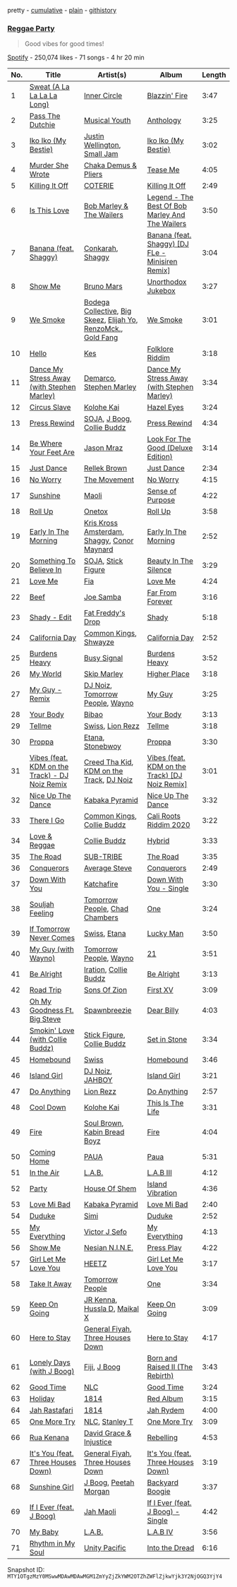 pretty - [cumulative](/playlists/cumulative/37i9dQZF1DXa8n42306eJB.md) - [plain](/playlists/plain/37i9dQZF1DXa8n42306eJB) - [githistory](https://github.githistory.xyz/mackorone/spotify-playlist-archive/blob/main/playlists/plain/37i9dQZF1DXa8n42306eJB)

### [Reggae Party](https://open.spotify.com/playlist/37i9dQZF1DXa8n42306eJB)

> Good vibes for good times!

[Spotify](https://open.spotify.com/user/spotify) - 250,074 likes - 71 songs - 4 hr 20 min

| No. | Title | Artist(s) | Album | Length |
|---|---|---|---|---|
| 1 | [Sweat \(A La La La La Long\)](https://open.spotify.com/track/1SssFw74DdHVjRa6ADggdD) | [Inner Circle](https://open.spotify.com/artist/5os0Ltvz8Q8BvXOPOd1frx) | [Blazzin' Fire](https://open.spotify.com/album/0zLd8jpRt4m6FWCu81Fb9n) | 3:47 |
| 2 | [Pass The Dutchie](https://open.spotify.com/track/1BkY0N8ChFk2mdLbAUu8ZK) | [Musical Youth](https://open.spotify.com/artist/2CuzDPkRD6BJBvdWqCrt2I) | [Anthology](https://open.spotify.com/album/7EaFCudrleGdoYFl2srjhi) | 3:25 |
| 3 | [Iko Iko \(My Bestie\)](https://open.spotify.com/track/7MC4XR9M9amdmKQr2iDF7i) | [Justin Wellington](https://open.spotify.com/artist/5lTjv8Ag00qHSGhvK4JbeF), [Small Jam](https://open.spotify.com/artist/6c8akjSeJQw2NYemV6qVT8) | [Iko Iko \(My Bestie\)](https://open.spotify.com/album/0IVeq4oFSUAAXmdQqXFTrU) | 3:02 |
| 4 | [Murder She Wrote](https://open.spotify.com/track/1HGyhNaRUFEDBiVLbvtbL6) | [Chaka Demus & Pliers](https://open.spotify.com/artist/6RQkaOWddQmiLLJqSgnTbm) | [Tease Me](https://open.spotify.com/album/6GTzBIyPe32G2mXBaYSqYY) | 4:05 |
| 5 | [Killing It Off](https://open.spotify.com/track/3y00AWgTQV4VOR130fHnpi) | [COTERIE](https://open.spotify.com/artist/0152lAerTxFtfqXBnJi8TY) | [Killing It Off](https://open.spotify.com/album/1ctFVQRVfSdmXqni7wGgzr) | 2:49 |
| 6 | [Is This Love](https://open.spotify.com/track/2sevvnMrqH607r5lwk3kFT) | [Bob Marley & The Wailers](https://open.spotify.com/artist/2QsynagSdAqZj3U9HgDzjD) | [Legend \- The Best Of Bob Marley And The Wailers](https://open.spotify.com/album/4jKeipwuUTjlx9USNYdhZn) | 3:50 |
| 7 | [Banana \(feat\. Shaggy\)](https://open.spotify.com/track/13OdVDwHdPlGkKHyjPoadB) | [Conkarah](https://open.spotify.com/artist/7vPGzgDg3qGUY5bWtrO3K4), [Shaggy](https://open.spotify.com/artist/5EvFsr3kj42KNv97ZEnqij) | [Banana \(feat\. Shaggy\) \[DJ FLe \- Minisiren Remix\]](https://open.spotify.com/album/4txsHyrnh5YNezMNlknYv4) | 3:04 |
| 8 | [Show Me](https://open.spotify.com/track/2tCPIp83mRXvVTytTAf1W4) | [Bruno Mars](https://open.spotify.com/artist/0du5cEVh5yTK9QJze8zA0C) | [Unorthodox Jukebox](https://open.spotify.com/album/58ufpQsJ1DS5kq4hhzQDiI) | 3:27 |
| 9 | [We Smoke](https://open.spotify.com/track/7ypcbwvatoanQoXHLWXmaZ) | [Bodega Collective](https://open.spotify.com/artist/1kgMO1lOMZtHhRd7oOdHAW), [Big Skeez](https://open.spotify.com/artist/0N4XZEiYb7RIeIN0lsmVMu), [Elijah Yo](https://open.spotify.com/artist/4QdSwI8nLBjrN7344lBCbL), [RenzoMck.](https://open.spotify.com/artist/7h6GkKpa1H12PiOQ6RiRh4), [Gold Fang](https://open.spotify.com/artist/1e8lOc1h26CVBSGh3iiW7M) | [We Smoke](https://open.spotify.com/album/2Za3qO1esJmOgd77kqakkz) | 3:01 |
| 10 | [Hello](https://open.spotify.com/track/3cmdQZ2yzUjtKTedabLjqu) | [Kes](https://open.spotify.com/artist/7E6r9S8qCRfZVCjF1A8do6) | [Folklore Riddim](https://open.spotify.com/album/48nubh7FCkPvIG8DqHdLbm) | 3:18 |
| 11 | [Dance My Stress Away \(with Stephen Marley\)](https://open.spotify.com/track/4YzBQfeZtXKEQABl61rT6f) | [Demarco](https://open.spotify.com/artist/0af5VM6xubf8EXKvoG35x6), [Stephen Marley](https://open.spotify.com/artist/0CIwCGmQMqHqiblnZlFia1) | [Dance My Stress Away \(with Stephen Marley\)](https://open.spotify.com/album/4qAB2fZm1df7LhxPIiXAmW) | 3:34 |
| 12 | [Circus Slave](https://open.spotify.com/track/3nGPtleu2jIeCG0mxv2pRT) | [Kolohe Kai](https://open.spotify.com/artist/3Je8tRazTtqZxGkbeJDGL8) | [Hazel Eyes](https://open.spotify.com/album/5UW0VIeQ1cgfXJxGqddBm1) | 3:24 |
| 13 | [Press Rewind](https://open.spotify.com/track/1JOnK0BwXTDKdWbXiYQ11h) | [SOJA](https://open.spotify.com/artist/2vaWvC8suCFkRXejDOK7EE), [J Boog](https://open.spotify.com/artist/7oEWmZ9dKlAVxTgmjUbYr4), [Collie Buddz](https://open.spotify.com/artist/5Ayl2bJtN5mdCsxZoxs9n1) | [Press Rewind](https://open.spotify.com/album/6hvO38m9TnmmyAerAfvpkm) | 4:34 |
| 14 | [Be Where Your Feet Are](https://open.spotify.com/track/7awndyySQdYEo3qffxtdUD) | [Jason Mraz](https://open.spotify.com/artist/4phGZZrJZRo4ElhRtViYdl) | [Look For The Good \(Deluxe Edition\)](https://open.spotify.com/album/2KRilDRNGoK60NM5gXfF63) | 3:14 |
| 15 | [Just Dance](https://open.spotify.com/track/4lWhdGthmuFgsZEzB02KZu) | [Rellek Brown](https://open.spotify.com/artist/5YZZLC4P2XEqDLsQDoGsME) | [Just Dance](https://open.spotify.com/album/124WBVqswfTVktUNadJ4T2) | 2:34 |
| 16 | [No Worry](https://open.spotify.com/track/7mpWPwY647zn20l5bLVJIG) | [The Movement](https://open.spotify.com/artist/1qwdTaVUdjYJLLoxtFmsqr) | [No Worry](https://open.spotify.com/album/5tYZDsMZujFGrxrdVm3TAy) | 4:15 |
| 17 | [Sunshine](https://open.spotify.com/track/1EiEPGecNb0Ctfc8z6ialX) | [Maoli](https://open.spotify.com/artist/6EKzehEG2fwJtRMH4KbjsA) | [Sense of Purpose](https://open.spotify.com/album/2RKnPLi0ncp9vwKMgatVMr) | 4:22 |
| 18 | [Roll Up](https://open.spotify.com/track/0PwduRPZZQeIyVojm5Bjtp) | [Onetox](https://open.spotify.com/artist/2q1DoxOtgpacwQwrKzJKXN) | [Roll Up](https://open.spotify.com/album/67ZFI5vuV7ToLaTMli2B3J) | 3:58 |
| 19 | [Early In The Morning](https://open.spotify.com/track/2R9nfayl1NXhuAdEpwG2Qa) | [Kris Kross Amsterdam](https://open.spotify.com/artist/4LcUpNlXFEleaLlelmkv2R), [Shaggy](https://open.spotify.com/artist/5EvFsr3kj42KNv97ZEnqij), [Conor Maynard](https://open.spotify.com/artist/6mU8ucezzms5I2kNH6HNlu) | [Early In The Morning](https://open.spotify.com/album/7jBZzB6g10Uw2qwHN3hdDR) | 2:52 |
| 20 | [Something To Believe In](https://open.spotify.com/track/7K7qeICBpEwhkdJUcy6pMh) | [SOJA](https://open.spotify.com/artist/2vaWvC8suCFkRXejDOK7EE), [Stick Figure](https://open.spotify.com/artist/5SXEylV07TC57eanSxxg4R) | [Beauty In The Silence](https://open.spotify.com/album/2DD5DNaMlATeJozoi2aWI9) | 3:29 |
| 21 | [Love Me](https://open.spotify.com/track/3zfn7mpuEfL0C4x6MTjTAr) | [Fia](https://open.spotify.com/artist/3uwg3MMPpcXtJ7OknqdO9W) | [Love Me](https://open.spotify.com/album/0W5jW3o1KpH0qHBwmytpwK) | 4:24 |
| 22 | [Beef](https://open.spotify.com/track/2GKBeYIdp4E6bgf08uxaMX) | [Joe Samba](https://open.spotify.com/artist/4edOA7e3jDgmddqyrb93DJ) | [Far From Forever](https://open.spotify.com/album/5Jbc8jkGvLRaCLoHERLh1n) | 3:16 |
| 23 | [Shady \- Edit](https://open.spotify.com/track/5lJLXjhooAXIjgPF339skN) | [Fat Freddy's Drop](https://open.spotify.com/artist/32lo0J8u6KZJTwBOIBrdYS) | [Shady](https://open.spotify.com/album/5iUXFPSiWHb2UT2tz036UQ) | 5:18 |
| 24 | [California Day](https://open.spotify.com/track/1NdZN8qp8ymkHqYnlXxS1F) | [Common Kings](https://open.spotify.com/artist/4j0qbafzqnGf4ARF8tY4VL), [Shwayze](https://open.spotify.com/artist/6f0hUHWLOCxCSDQMtdVAS7) | [California Day](https://open.spotify.com/album/2W93NNqgJVgDKeXCCDqTuL) | 2:52 |
| 25 | [Burdens Heavy](https://open.spotify.com/track/1jfrOugcys9IU9QBspbiLc) | [Busy Signal](https://open.spotify.com/artist/4RfTXjK9aiiIKDaKUHpL57) | [Burdens Heavy](https://open.spotify.com/album/0wsuaqOpcNw7ac7DwWFH1t) | 3:52 |
| 26 | [My World](https://open.spotify.com/track/3acMAUnwxMKfuXIt3SNqDw) | [Skip Marley](https://open.spotify.com/artist/4ryoUS0W8qXokfMxrlJt6O) | [Higher Place](https://open.spotify.com/album/3LrRzezQmsqxC2eyqVvdAr) | 3:18 |
| 27 | [My Guy \- Remix](https://open.spotify.com/track/5p2KU5VmtZLIzv0SidAb1V) | [DJ Noiz](https://open.spotify.com/artist/0ZVAv3drBuIRSc88ATH6UK), [Tomorrow People](https://open.spotify.com/artist/06pkUJtvwH93XlSdc0RAOY), [Wayno](https://open.spotify.com/artist/3HVur1nWxj1AGZoY5u04AW) | [My Guy](https://open.spotify.com/album/46SVmaDiBJTnWNnfUcTMi3) | 3:25 |
| 28 | [Your Body](https://open.spotify.com/track/3HRpldxycaV9vJpNjSgoUb) | [Bibao](https://open.spotify.com/artist/3qbfPofRrhxm6jnbacynct) | [Your Body](https://open.spotify.com/album/3J0HiVk2mH6MzgfjePiQey) | 3:13 |
| 29 | [Tellme](https://open.spotify.com/track/67WqnBV34inBIzVoEX8UV1) | [Swiss](https://open.spotify.com/artist/3iRQU5nfA9uLRPgmXXhbCy), [Lion Rezz](https://open.spotify.com/artist/14fxWsn0UdNiW2GQIsL1wR) | [Tellme](https://open.spotify.com/album/7m75esfC7Hb4Uxn6d70ZSJ) | 3:18 |
| 30 | [Proppa](https://open.spotify.com/track/2wrYYK6oe9Dt8og9BbvE3w) | [Etana](https://open.spotify.com/artist/6oF8gXhgD5ZTQ0biyaw4Cm), [Stonebwoy](https://open.spotify.com/artist/2ayt5jDUuTCpoTG7sHSvuq) | [Proppa](https://open.spotify.com/album/1uc3mBwthg0sbR11HwFQaS) | 3:30 |
| 31 | [Vibes \(feat\. KDM on the Track\) \- DJ Noiz Remix](https://open.spotify.com/track/0it8gyCvD9hIgokj6AzlR4) | [Creed Tha Kid](https://open.spotify.com/artist/0Gzx0kLgEZkaNJYGJCbdYR), [KDM on the Track](https://open.spotify.com/artist/5LFz0KKbclucY3br4TShZG), [DJ Noiz](https://open.spotify.com/artist/0ZVAv3drBuIRSc88ATH6UK) | [Vibes \(feat\. KDM on the Track\) \[DJ Noiz Remix\]](https://open.spotify.com/album/7GpPnJ92CkwSPFVKOwFGgl) | 3:01 |
| 32 | [Nice Up The Dance](https://open.spotify.com/track/2KR1FKbtBscgImHlKdoVyj) | [Kabaka Pyramid](https://open.spotify.com/artist/10p1CDVyRIkR2ybAu7SbVH) | [Nice Up The Dance](https://open.spotify.com/album/42MgLUbnXdROVjTGeChKQZ) | 3:32 |
| 33 | [There I Go](https://open.spotify.com/track/3CuCZo5XcwYTmoGio7GvD1) | [Common Kings](https://open.spotify.com/artist/4j0qbafzqnGf4ARF8tY4VL), [Collie Buddz](https://open.spotify.com/artist/5Ayl2bJtN5mdCsxZoxs9n1) | [Cali Roots Riddim 2020](https://open.spotify.com/album/6x5l8Cjzh0GaKQLVsLBOk7) | 3:22 |
| 34 | [Love & Reggae](https://open.spotify.com/track/7nT9lGk3bf5rvnVbzPIE3N) | [Collie Buddz](https://open.spotify.com/artist/5Ayl2bJtN5mdCsxZoxs9n1) | [Hybrid](https://open.spotify.com/album/7lJJIGkMzRbMCEpv6N7qKS) | 3:33 |
| 35 | [The Road](https://open.spotify.com/track/6VvCnZsQtRWf32g5kLgtqt) | [SUB\-TRIBE](https://open.spotify.com/artist/4NRBNfnAtQXxVxevBvlXe2) | [The Road](https://open.spotify.com/album/701laqNcQfUCDvGB9ayy30) | 3:35 |
| 36 | [Conquerors](https://open.spotify.com/track/5ctEm5ahuGt6Gj2F57Hop0) | [Average Steve](https://open.spotify.com/artist/07VCUOwm8lucjfgwh5JkR9) | [Conquerors](https://open.spotify.com/album/004AkT7rv1VF77LiFrwgqi) | 2:49 |
| 37 | [Down With You](https://open.spotify.com/track/4hd7l6rGzpqVL4PwHRamrA) | [Katchafire](https://open.spotify.com/artist/786hGmAEXHUeCdKPAj3JIa) | [Down With You \- Single](https://open.spotify.com/album/3cSpydfTHQ3t8JXFFPTxaJ) | 3:30 |
| 38 | [Souljah Feeling](https://open.spotify.com/track/2Plq6KG55s843PdMT1Yurn) | [Tomorrow People](https://open.spotify.com/artist/06pkUJtvwH93XlSdc0RAOY), [Chad Chambers](https://open.spotify.com/artist/3afbPu5x8f61qABONqINA3) | [One](https://open.spotify.com/album/77Qc0TCXokpAnt751M6ii5) | 3:24 |
| 39 | [If Tomorrow Never Comes](https://open.spotify.com/track/22ZZBq0OsmYAaKv7seN9Gz) | [Swiss](https://open.spotify.com/artist/3iRQU5nfA9uLRPgmXXhbCy), [Etana](https://open.spotify.com/artist/6oF8gXhgD5ZTQ0biyaw4Cm) | [Lucky Man](https://open.spotify.com/album/3t4ZMKrNUIwsuLoe46XBqh) | 3:50 |
| 40 | [My Guy \(with Wayno\)](https://open.spotify.com/track/5w9fFUqIzcp1tebYIkBfko) | [Tomorrow People](https://open.spotify.com/artist/06pkUJtvwH93XlSdc0RAOY), [Wayno](https://open.spotify.com/artist/3HVur1nWxj1AGZoY5u04AW) | [21](https://open.spotify.com/album/78J8bZXTc1Wr7DXg6lyAeg) | 3:51 |
| 41 | [Be Alright](https://open.spotify.com/track/5MqWp5KtqxXV601aXTbwFi) | [Iration](https://open.spotify.com/artist/0q9lPhJHW5R9J7RXIJRbTk), [Collie Buddz](https://open.spotify.com/artist/5Ayl2bJtN5mdCsxZoxs9n1) | [Be Alright](https://open.spotify.com/album/2SVH3FUWDU8BzlNn2Q6UEr) | 3:13 |
| 42 | [Road Trip](https://open.spotify.com/track/6qNg20sM8sdhIiZTo1tstW) | [Sons Of Zion](https://open.spotify.com/artist/0PK0Dx3s9et0Uf4XbdFpiW) | [First XV](https://open.spotify.com/album/7iiz1chr32IjT3FLiC0dpt) | 3:09 |
| 43 | [Oh My Goodness Ft\. Big Steve](https://open.spotify.com/track/0ySxHGWdbENkqGdthmBxps) | [Spawnbreezie](https://open.spotify.com/artist/0BvwGBAFqNeDqjkeoxRlm6) | [Dear Billy](https://open.spotify.com/album/0DOQvfdera8Np9cZ7ppSC2) | 4:03 |
| 44 | [Smokin' Love \(with Collie Buddz\)](https://open.spotify.com/track/3D7cUXDEKLAFsoD10QRoiR) | [Stick Figure](https://open.spotify.com/artist/5SXEylV07TC57eanSxxg4R), [Collie Buddz](https://open.spotify.com/artist/5Ayl2bJtN5mdCsxZoxs9n1) | [Set in Stone](https://open.spotify.com/album/28S63tpbApp3AhWZZYN6l9) | 3:34 |
| 45 | [Homebound](https://open.spotify.com/track/70iZhm23HpNcFXGg3UMMSB) | [Swiss](https://open.spotify.com/artist/3iRQU5nfA9uLRPgmXXhbCy) | [Homebound](https://open.spotify.com/album/4bTVw0yJcmqbH0Sg9fsJCQ) | 3:46 |
| 46 | [Island Girl](https://open.spotify.com/track/6Mkftw4IhDly1y4temAjAJ) | [DJ Noiz](https://open.spotify.com/artist/0ZVAv3drBuIRSc88ATH6UK), [JAHBOY](https://open.spotify.com/artist/1Y2oDvzU0n9fALfGLYx6Mt) | [Island Girl](https://open.spotify.com/album/23ka5UY59ulYRPxhdey8Im) | 3:21 |
| 47 | [Do Anything](https://open.spotify.com/track/0RPWvTmpHCKp46eyjVZCWm) | [Lion Rezz](https://open.spotify.com/artist/14fxWsn0UdNiW2GQIsL1wR) | [Do Anything](https://open.spotify.com/album/7mOChcsSzAoc1TjQr6TRRt) | 2:57 |
| 48 | [Cool Down](https://open.spotify.com/track/6uJaTP7EbaHXJ5PM09s0uV) | [Kolohe Kai](https://open.spotify.com/artist/3Je8tRazTtqZxGkbeJDGL8) | [This Is The Life](https://open.spotify.com/album/3m89meycBx0T7hYBhj2kkq) | 3:31 |
| 49 | [Fire](https://open.spotify.com/track/2DyRPkBu8gHPdhxnUjQ86D) | [Soul Brown](https://open.spotify.com/artist/4gRJyO5LOBVHkbJz4W4tTU), [Kabin Bread Boyz](https://open.spotify.com/artist/4bo1Rnjq7uRSYVxTfa1XXO) | [Fire](https://open.spotify.com/album/6s5VEE4s07qFTF3zdezGI7) | 4:04 |
| 50 | [Coming Home](https://open.spotify.com/track/0b3MO0oAXgxpUUh1idkBcW) | [PAUA](https://open.spotify.com/artist/0qmDXiQHxN2ErIEJ0ShYoD) | [Paua](https://open.spotify.com/album/4M6mGR7ZhUu6y7zTgjTWs2) | 5:31 |
| 51 | [In the Air](https://open.spotify.com/track/6r88rMGtfNgC0SJEytTA7c) | [L.A.B.](https://open.spotify.com/artist/3eAOH2az3fQIfX2UAw0FfC) | [L.A.B III](https://open.spotify.com/album/6S2Wk7gzCsJzfArpNgPbHh) | 4:12 |
| 52 | [Party](https://open.spotify.com/track/2hrDu4B5sb10WXs1yLqDOo) | [House Of Shem](https://open.spotify.com/artist/2ERWeFslDVHB4E9pSSw845) | [Island Vibration](https://open.spotify.com/album/6cNLIj2EwjJpyL5ugk1GlV) | 4:36 |
| 53 | [Love Mi Bad](https://open.spotify.com/track/3wni9NKQ88KnU2LLa5rkAK) | [Kabaka Pyramid](https://open.spotify.com/artist/10p1CDVyRIkR2ybAu7SbVH) | [Love Mi Bad](https://open.spotify.com/album/5ddeqiKpSSfKkl7RDXBEBe) | 2:40 |
| 54 | [Duduke](https://open.spotify.com/track/1Dugqy9EGYV66nkp7yLiA4) | [Simi](https://open.spotify.com/artist/4Ns55iOSe1Im2WU2e1Eym0) | [Duduke](https://open.spotify.com/album/5LfTq81m11TP8TqTGV2aHk) | 2:52 |
| 55 | [My Everything](https://open.spotify.com/track/0sPw3mbkSbtIIkBmVsFjXr) | [Victor J Sefo](https://open.spotify.com/artist/2C1zgkYFPzuU7GBM66c1S9) | [My Everything](https://open.spotify.com/album/4UDtxHAZcijAvVhwNenm1P) | 4:13 |
| 56 | [Show Me](https://open.spotify.com/track/0ERGzuyTquZmQwOmeZLZpr) | [Nesian N.I.N.E.](https://open.spotify.com/artist/7DUqqw1aXnOYoiB7ebj4ra) | [Press Play](https://open.spotify.com/album/2EOopSh7XEMhVLrUlwHv6I) | 4:22 |
| 57 | [Girl Let Me Love You](https://open.spotify.com/track/6kc0DPZtfLf5283diEIOwi) | [HEETZ](https://open.spotify.com/artist/2pLgcorx08Sm04s4bnGiBW) | [Girl Let Me Love You](https://open.spotify.com/album/5BPG6zlS7nyG8ULbWbrBmm) | 3:17 |
| 58 | [Take It Away](https://open.spotify.com/track/5BghMRrK03bJDO3oUB96J9) | [Tomorrow People](https://open.spotify.com/artist/06pkUJtvwH93XlSdc0RAOY) | [One](https://open.spotify.com/album/77Qc0TCXokpAnt751M6ii5) | 3:34 |
| 59 | [Keep On Going](https://open.spotify.com/track/7xqZdTUOHGOy0brFTCIDoA) | [JR Kenna](https://open.spotify.com/artist/2ZwZZINTWJqycmO64P77kN), [Hussla D](https://open.spotify.com/artist/5fsptY9U01KKG6YbjrSnaf), [Maikal X](https://open.spotify.com/artist/4tTonvkbofY3aKwUKiUwGA) | [Keep On Going](https://open.spotify.com/album/49G044qCj857V1GK5M8jhn) | 3:09 |
| 60 | [Here to Stay](https://open.spotify.com/track/0qxTym0LJ6HMV4g87FYIdR) | [General Fiyah](https://open.spotify.com/artist/4dnsfuI3oozEl16wEcsPc8), [Three Houses Down](https://open.spotify.com/artist/0qWNlZpLfAYDbEVEHAAllv) | [Here to Stay](https://open.spotify.com/album/6OqOtbJGxwzrTzNtfDtQh4) | 4:17 |
| 61 | [Lonely Days \(with J Boog\)](https://open.spotify.com/track/51ejWDUN9Cgk5OTiBzTAwT) | [Fiji](https://open.spotify.com/artist/0DAaoRtoM8z0DHIhIzP4mJ), [J Boog](https://open.spotify.com/artist/7oEWmZ9dKlAVxTgmjUbYr4) | [Born and Raised II \(The Rebirth\)](https://open.spotify.com/album/6O7o6Px8a8oJKTSY0cV40X) | 3:43 |
| 62 | [Good Time](https://open.spotify.com/track/68HBUpt1FVAmQD49hWJqnM) | [NLC](https://open.spotify.com/artist/3TqJF164i0btEXB3SskiLf) | [Good Time](https://open.spotify.com/album/7gL5nwGBxLpqwtUQSQtVzx) | 3:24 |
| 63 | [Holiday](https://open.spotify.com/track/3zqbvsFfpYLBhtcVIw42Sz) | [1814](https://open.spotify.com/artist/4bXJYb8inT1EvC54wqCRtT) | [Red Album](https://open.spotify.com/album/3wTqGvbAcURFH1ALVckuhg) | 3:15 |
| 64 | [Jah Rastafari](https://open.spotify.com/track/3XJy1qvLFMV42kL0lf73Po) | [1814](https://open.spotify.com/artist/4bXJYb8inT1EvC54wqCRtT) | [Jah Rydem](https://open.spotify.com/album/0ZNNCpmGRNiKsIs7xFdcqV) | 4:00 |
| 65 | [One More Try](https://open.spotify.com/track/7MHme1xL7GpZYNsRf69CFG) | [NLC](https://open.spotify.com/artist/3TqJF164i0btEXB3SskiLf), [Stanley T](https://open.spotify.com/artist/2jNmaMmdk0tMMY0jxuqXQN) | [One More Try](https://open.spotify.com/album/3283HXjZnm2knf0KhUcVaD) | 3:09 |
| 66 | [Rua Kenana](https://open.spotify.com/track/6TSOEqBlEZUdKpcNyvatne) | [David Grace & Injustice](https://open.spotify.com/artist/7bo4jTNuH0w9rlQXsrXnho) | [Rebelling](https://open.spotify.com/album/4TTD9CsTxSqBxNaLvPMRs8) | 4:53 |
| 67 | [It's You \(feat\. Three Houses Down\)](https://open.spotify.com/track/1FyKp56vQSgm98NBdvs1fA) | [General Fiyah](https://open.spotify.com/artist/4dnsfuI3oozEl16wEcsPc8), [Three Houses Down](https://open.spotify.com/artist/0qWNlZpLfAYDbEVEHAAllv) | [It's You \(feat\. Three Houses Down\)](https://open.spotify.com/album/66oMqt96CJRCKQl3RpyTO1) | 3:19 |
| 68 | [Sunshine Girl](https://open.spotify.com/track/4RjHalDdUreXDJSJLo44lK) | [J Boog](https://open.spotify.com/artist/7oEWmZ9dKlAVxTgmjUbYr4), [Peetah Morgan](https://open.spotify.com/artist/6TP4fQvAG9uXcPgHEpPriw) | [Backyard Boogie](https://open.spotify.com/album/7oyBRhMZuVDSdDk7uQOGzI) | 3:37 |
| 69 | [If I Ever \(feat\. J Boog\)](https://open.spotify.com/track/24QYLOpc7vYphfSk89ZEeg) | [Jah Maoli](https://open.spotify.com/artist/1xr92u8uPinpRXsjZbgGKw) | [If I Ever \(feat\. J Boog\) \- Single](https://open.spotify.com/album/5i8MnTWpHcGZdO6F775dWE) | 4:42 |
| 70 | [My Baby](https://open.spotify.com/track/784sJR2S68F1joSvINXhe0) | [L.A.B.](https://open.spotify.com/artist/3eAOH2az3fQIfX2UAw0FfC) | [L.A.B IV](https://open.spotify.com/album/15CViSIGJXmn2dn0Tt1wm1) | 3:56 |
| 71 | [Rhythm in My Soul](https://open.spotify.com/track/1U9GsSNJ2gypyLCRbbvNa1) | [Unity Pacific](https://open.spotify.com/artist/0e0rH9Exdpkq3d7ZSi9VN5) | [Into the Dread](https://open.spotify.com/album/0XUxsYbbxTmkhzMAA9YeTe) | 6:16 |

Snapshot ID: `MTY1OTgzMzY0MSwwMDAwMDAwMGM1ZmYyZjZkYWM2OTZhZWFlZjkwYjk3Y2NjOGQ3YjY4`
